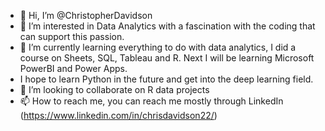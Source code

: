 - 👋 Hi, I’m @ChristopherDavidson
- 👀 I’m interested in Data Analytics with a fascination with the coding that can support this passion.
- 🌱 I’m currently learning everything to do with data analytics, I did a course on Sheets, SQL, Tableau and R. Next I will be learning Microsoft PowerBI and Power Apps.
- I hope to learn Python in the future and get into the deep learning field. 
- 💞️ I’m looking to collaborate on R data projects
- 📫 How to reach me, you can reach me mostly through LinkedIn (https://www.linkedin.com/in/chrisdavidson22/)


<!---
ChristopherDavidson/ChristopherDavidson is a ✨ special ✨ repository because its `README.md` (this file) appears on your GitHub profile.
You can click the Preview link to take a look at your changes.
--->
